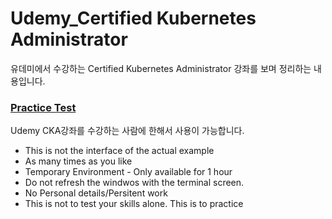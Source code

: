 # Udemy_Certified Kubernetes Administrator

유데미에서 수강하는 Certified Kubernetes Administrator 강좌를 보며 정리하는 내용입니다.

### [Practice Test](https://kodekloud.com/courses/enrolled)
Udemy CKA강좌를 수강하는 사람에 한해서 사용이 가능합니다.
- This is not the interface of the actual example
- As many times as you like
- Temporary Environment - Only available for 1 hour
- Do not refresh the windwos with the terminal screen.
- No Personal details/Persitent work
- This is not to test your skills alone. This is to practice
